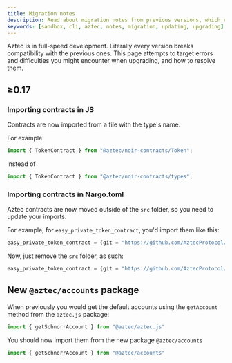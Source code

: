 ```yaml
---
title: Migration notes
description: Read about migration notes from previous versions, which could solve problems while updating
keywords: [sandbox, cli, aztec, notes, migration, updating, upgrading]
---
```


Aztec is in full-speed development. Literally every version breaks compatibility with the previous ones. This page attempts to target errors and difficulties you might encounter when upgrading, and how to resolve them.

## ≥0.17

### Importing contracts in JS

Contracts are now imported from a file with the type's name.

For example:

```js
import { TokenContract } from "@aztec/noir-contracts/Token";
```

instead of

```js
import { TokenContract } from "@aztec/noir-contracts/types";
```

### Importing contracts in Nargo.toml

Aztec contracts are now moved outside of the `src` folder, so you need to update your imports.

For example, for `easy_private_token_contract`, you'd import them like this:

```rust
easy_private_token_contract = {git = "https://github.com/AztecProtocol/aztec-packages/", tag ="v0.16.9", directory = "yarn-project/noir-contracts/src/contracts/easy_private_token_contract"}
```

Now, just remove the `src` folder, as such:

```rust
easy_private_token_contract = {git = "https://github.com/AztecProtocol/aztec-packages/", tag ="v0.17.0", directory = "yarn-project/noir-contracts/contracts/easy_private_token_contract"}
```

## New `@aztec/accounts` package

When previously you would get the default accounts using the `getAccount` method from the `aztec.js` package:

```js
import { getSchnorrAccount } from "@aztec/aztec.js"
```

You should now import them from the new package `@aztec/accounts`

```js
import { getSchnorrAccount } from "@aztec/accounts"
```
